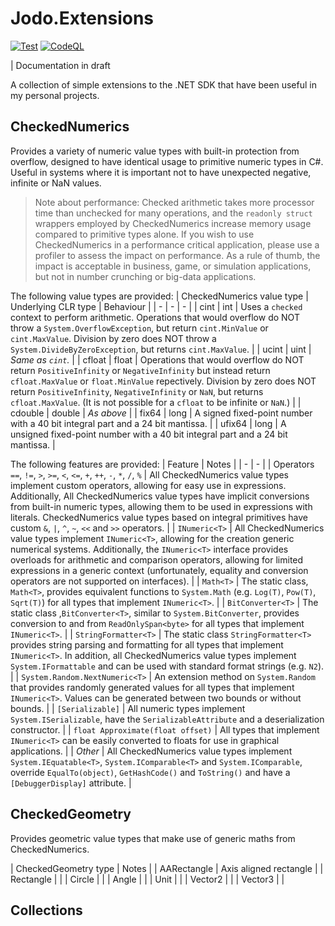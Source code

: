 Jodo.Extensions
===============
[![Test](https://github.com/JosephJShort/Jodo.Extensions/actions/workflows/tests.yml/badge.svg)](https://github.com/JosephJShort/Jodo.Extensions/actions/workflows/tests.yml) [![CodeQL](https://github.com/JosephJShort/Jodo.Extensions/actions/workflows/codeql-analysis.yml/badge.svg)](https://github.com/JosephJShort/Jodo.Extensions/actions/workflows/codeql-analysis.yml)

| Documentation in draft

A collection of simple extensions to the .NET SDK that have been useful in my personal projects.

CheckedNumerics
---------------
Provides a variety of numeric value types with built-in protection from overflow, designed to have identical usage to primitive numeric types in C#. Useful in systems where it is important not to have unexpected negative, infinite or NaN values.

> Note about performance: Checked arithmetic takes more processor time than unchecked for many operations, and the `readonly struct` wrappers employed by CheckedNumerics increase memory usage compared to primitive types alone. If you wish to use CheckedNumerics in a performance critical application, please use a profiler to assess the impact on performance. As a rule of thumb, the impact is acceptable in business, game, or simulation applications, but not in number crunching or big-data applications.

The following value types are provided:
| CheckedNumerics value type | Underlying CLR type | Behaviour |
| - | - | - |
| cint | int | Uses a `checked` context to perform arithmetic. Operations that would overflow do NOT throw a `System.OverflowException`, but return `cint.MinValue` or `cint.MaxValue`. Division by zero does NOT throw a `System.DivideByZeroException`, but returns `cint.MaxValue`. |
| ucint | uint | _Same as `cint`._ |
| cfloat | float | Operations that would overflow do NOT return `PositiveInfinity` or `NegativeInfinity` but instead return `cfloat.MaxValue` or `float.MinValue` repectively. Division by zero does NOT return `PositiveInfinity`, `NegativeInfinity` or `NaN`, but returns `cfloat.MaxValue`. (It is not possible for a `cfloat` to be infinite or `NaN`.) |
| cdouble | double | _As above_ |
| fix64 | long | A signed fixed-point number with a 40 bit integral part and a 24 bit mantissa. |
| ufix64 | long | A unsigned fixed-point number with a 40 bit integral part and a 24 bit mantissa. |

The following features are provided:
| Feature | Notes |
| - | - |
| Operators `==`, `!=`, `>`, `>=`, `<`, `<=`, `+`, `++`, `-`, `*`, `/`, `%`  | All CheckedNumerics value types implement custom operators, allowing for easy use in expressions. Additionally, All CheckedNumerics value types have implicit conversions from built-in numeric types, allowing them to be used in expressions with literals. CheckedNumerics value types based on integral primitives have custom `&`, `|`, `^`, `~`, `<<` and `>>` operators. |
| `INumeric<T>` | All CheckedNumerics value types implement `INumeric<T>`, allowing for the creation generic numerical systems. Additionally, the `INumeric<T>` interface provides overloads for arithmetic and comparison operators, allowing for limited expressions in a generic context (unfortunately, equality and conversion operators are not supported on interfaces). |
| `Math<T>` | The static class, `Math<T>`, provides equivalent functions to `System.Math` (e.g. `Log(T)`, `Pow(T)`, `Sqrt(T)`) for all types that implement `INumeric<T>`. |
| `BitConverter<T>` | The static class ,`BitConverter<T>`, similar to `System.BitConverter`, provides conversion to and from `ReadOnlySpan<byte>` for all types that implement `INumeric<T>`. |
| `StringFormatter<T>` | The static class `StringFormatter<T>` provides string parsing and formatting for all types that implement `INumeric<T>`. In addition, all CheckedNumerics value types implement `System.IFormattable` and can be used with standard format strings (e.g. `N2`). |
| `System.Random.NextNumeric<T>` | An extension method on `System.Random` that provides randomly generated values for all types that implement `INumeric<T>`. Values can be generated between two bounds or without bounds. |
| `[Serializable]` | All numeric types implement `System.ISerializable`, have the `SerializableAttribute` and a deserialization constructor. |
| `float Approximate(float offset)` | All types that implement `INumeric<T>` can be easily converted to floats for use in graphical applications. |
| _Other_ | All CheckedNumerics value types implement `System.IEquatable<T>`, `System.IComparable<T>` and `System.IComparable`, override `EqualTo(object)`, `GetHashCode()` and `ToString()` and have a `[DebuggerDisplay]` attribute. |

CheckedGeometry
---------------
Provides geometric value types that make use of generic maths from CheckedNumerics.

| CheckedGeometry type | Notes |
| AARectangle<T> | Axis aligned rectangle |
| Rectangle<T> |  |
| Circle<T> |  |
| Angle<T> |  |
| Unit<T> |  |
| Vector2<T> |  |
| Vector3<T> |  |

Collections
-----------
